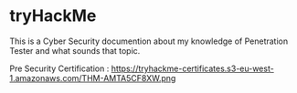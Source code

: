 # tryHackMe
This is a Cyber Security documention about my knowledge of Penetration Tester and what sounds that topic.


Pre Security Certification : https://tryhackme-certificates.s3-eu-west-1.amazonaws.com/THM-AMTA5CF8XW.png
